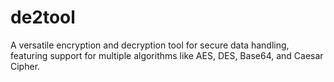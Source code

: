 # de2tool
A versatile encryption and decryption tool for secure data handling, featuring support for multiple algorithms like AES, DES, Base64, and Caesar Cipher.
